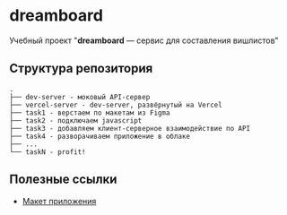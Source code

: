 # dreamboard

Учебный проект "**dreamboard** — cервис для составления вишлистов"

## Структура репозитория

```text
.
├── dev-server - моковый API-сервер
├── vercel-server - dev-server, развёрнутый на Vercel
├── task1 - верстаем по макетам из Figma
├── task2 - подключаем javascript
├── task3 - добавляем клиент-серверное взаимодействие по API
├── task4 - разворачиваем приложение в облаке
├── ...
└── taskN - profit!
```
## Полезные ссылки

* [Макет приложения](https://www.behance.net/gallery/193146387/Dream-Board-Wishlist-mobile-app-UXUI-design)
